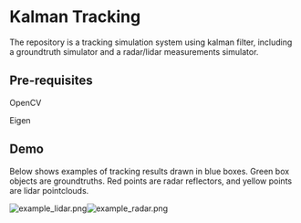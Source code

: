 Kalman Tracking
==================
The repository is a tracking simulation system using kalman filter, including a groundtruth simulator and a radar/lidar measurements simulator.

Pre-requisites
--------------
OpenCV

Eigen

Demo
-----
Below shows examples of tracking results drawn in blue boxes. Green box objects are groundtruths. Red points are radar reflectors, and yellow points are lidar pointclouds.

![example_lidar.png](https://github.com/hunterlew/kalman_tracking/blob/master/example_lidar.png)![example_radar.png](https://github.com/hunterlew/kalman_tracking/blob/master/example_radar.png)
